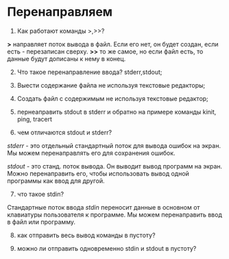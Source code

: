 # Перенаправляем

1) Как работают команды >,>>?

**>** направляет поток вывода в файл. Если его нет, он будет создан, если есть - перезаписан сверху.
**>>** то же самое, но если файл есть, то данные будут дописаны к нему в конец.


2) Что такое перенаправление ввода? stderr,stdout;


3) Выести содержание файла не используя текстовые редакторы;


4) Создать файл с содержимым не используя текстовые редактор;


5) пернеаправить stdout в stderr и обратно на примере команды kinit, ping, tracert


6) чем отличаются stdout и stderr?

*stderr* - это отдельный стандартный поток для вывода ошибок на экран. Мы можем перенаправлять его для сохранения ошибок.

*stdout* - это станд. поток вывода. Он выводит вывод программ на экран. Можно перенаправить его, чтобы использовать вывод одной программы как ввод для другой.


7) что такое stdin?

Стандартные поток ввода *stdin* переносит данные в основном от клавиатуры пользователя к программе. Мы можем перенаправить ввод в файл или программу.


8) как отправить весь вывод команды в пустоту?

9) можно ли отправить одновременно stdin и stdout в пустоту?
